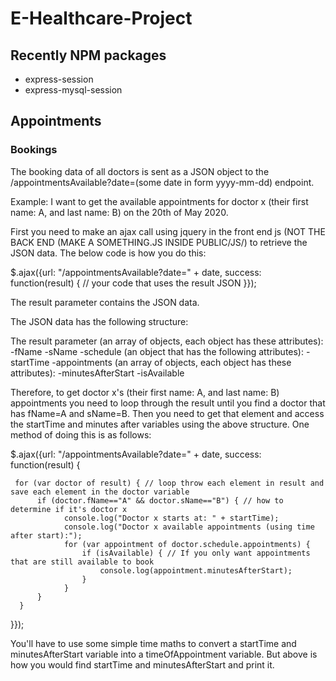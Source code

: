 # E-Healthcare-Project

## Recently NPM packages

- express-session
- express-mysql-session

## Appointments

### Bookings

The booking data of all doctors is sent as a JSON object to the /appointmentsAvailable?date=(some date in form yyyy-mm-dd) endpoint. 

Example: I want to get the available appointments for doctor x (their first name: A, and last name: B) on the 20th of May 2020.

First you need to make an ajax call using jquery in the front end js (NOT THE BACK END (MAKE A SOMETHING.JS INSIDE PUBLIC/JS/) to retrieve the JSON data. The below code is how you do this:

$.ajax({url: "/appointmentsAvailable?date=" + date, success: function(result) {
     // your code that uses the result JSON
}});

The result parameter contains the JSON data.

The JSON data has the following structure:

The result parameter (an array of objects, each object has these attributes):
  -fName
  -sName
  -schedule (an object that has the following attributes):
      -startTime
      -appointments (an array of objects, each object has these attributes):
          -minutesAfterStart
          -isAvailable
          
Therefore, to get doctor x's (their first name: A, and last name: B) appointments you need to loop through the result until you find a doctor that has fName=A and sName=B. Then you need to get that element and access the startTime and minutes after variables using the above structure. One method of doing this is as follows:

$.ajax({url: "/appointmentsAvailable?date=" + date, success: function(result) {

     for (var doctor of result) { // loop throw each element in result and save each element in the doctor variable
          if (doctor.fName=="A" && doctor.sName=="B") { // how to determine if it's doctor x
                console.log("Doctor x starts at: " + startTime);
                console.log("Doctor x available appointments (using time after start):");
                for (var appointment of doctor.schedule.appointments) {
                    if (isAvailable) { // If you only want appointments that are still available to book
                        console.log(appointment.minutesAfterStart);
                    }
                }
          }
      } 
}});
          
You'll have to use some simple time maths to convert a startTime and minutesAfterStart variable into a timeOfAppointment variable. But above is how you would find startTime and minutesAfterStart and print it.
